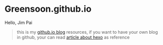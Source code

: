 # Greensoon.github.io
Hello, Jim Pai

>this is my [github.io blog](https://greensoon.github.io) resources, if you want to have your own blog in github, your can read 
[article about hexo](https://greensoon.github.io/2017/06/28/hexo%E7%9A%84%E7%AE%80%E5%8D%95%E4%BD%BF%E7%94%A8/)
>as reference
